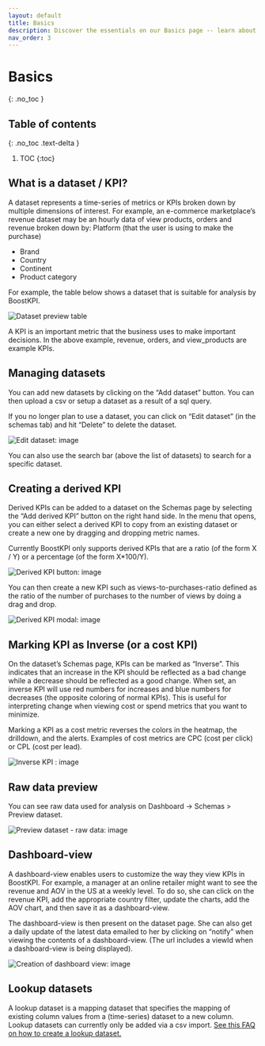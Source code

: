 ```yaml
---
layout: default
title: Basics
description: Discover the essentials on our Basics page -- learn about datasets and KPIs, managing datasets, creating derived KPIs, marking inverse or cost KPIs, previewing raw data, dashboard views, and understanding lookup datasets
nav_order: 3
---
```


# Basics
{: .no_toc }

## Table of contents
{: .no_toc .text-delta }

1. TOC
{:toc}

## What is a dataset / KPI?

A dataset represents a time-series of metrics or KPIs broken down by 
multiple dimensions of interest. For example, an e-commerce marketplace’s revenue dataset may be 
an hourly data of view products, orders and revenue broken down by:
Platform (that the user is using to make the purchase)
- Brand
- Country
- Continent
- Product category

For example, the table below shows a dataset that is suitable for 
analysis by BoostKPI.

![Dataset preview table](../images/dataset-preview.png)

A KPI is an important metric that the business uses to make important 
decisions. In the above example, revenue, orders, and view_products 
are example KPIs.

## Managing datasets

You can add new datasets by clicking on the “Add dataset” button. You can then upload 
a csv or setup a dataset as a result of a sql query. 

If you no longer plan to use a dataset, you can click on “Edit dataset” (in the schemas tab) and hit “Delete” to delete the dataset.

![Edit dataset: image](../images/edit-dataset.png)

You can also use the search bar (above the list of datasets) to search for a specific dataset.


## Creating a derived KPI

Derived KPIs can be added to a dataset on the Schemas page by selecting the “Add derived KPI” button
on the right hand side. In the menu that opens, you can either select a derived KPI to copy from an
existing dataset or create a new one by dragging and dropping metric names.

Currently BoostKPI only supports derived KPIs that are a ratio (of the form X / Y) or a percentage (of the form X*100/Y).

![Derived KPI button: image](../images/derived-kpi.png)

You can then create a new KPI such as views-to-purchases-ratio defined as 
the ratio of the number of purchases to the number of views by doing a 
drag and drop.

![Derived KPI modal: image](../images/derived-kpi-modal.png)

## Marking KPI as Inverse (or a cost KPI)
On the dataset’s Schemas page, KPIs can be marked as “Inverse”. This indicates that an increase in
the KPI should be reflected as a bad change while a decrease should be reflected as a good change.
When set, an inverse KPI will use red numbers for increases and blue numbers for decreases (the
opposite coloring of normal KPIs). This is useful for interpreting change when viewing cost or spend
metrics that you want to minimize.

Marking a KPI as a cost metric reverses the colors in the heatmap, the 
drilldown, and the alerts.  Examples of cost metrics are CPC (cost per click) or CPL (cost per lead).

![Inverse KPI : image](../images/inverse-kpi.png)



## Raw data preview

You can see raw data used for analysis on Dashboard -> Schemas > Preview dataset.

![Preview dataset - raw data: image](../images/preview-dataset-raw.png)

## Dashboard-view

A dashboard-view enables users to customize the way they view KPIs in 
BoostKPI. For example, a manager at an online retailer might want to 
see the revenue and AOV in the US at a weekly level. To do so, she 
can click on the revenue KPI, add the appropriate country filter, update 
the charts, add the AOV chart, and then save it as a dashboard-view.

The dashboard-view is then present on the dataset page. She can also get 
a daily update of the latest data emailed to her by clicking on “notify” 
when viewing the contents of a dashboard-view. (The url includes a viewId 
when a dashboard-view is being displayed).

![Creation of dashboard view: image](../images/dashboard-view.png)

## Lookup datasets

A lookup dataset is a mapping dataset that specifies the mapping of 
existing column values from a (time-series) dataset to a new column. 
Lookup datasets can currently only be added via a csv import. 
[See this FAQ on how to create a lookup dataset.](/docs/data-import/#csv-file-import)
